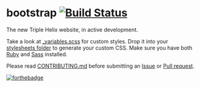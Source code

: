 # bootstrap [![Build Status](https://travis-ci.org/2363web/bootstrap.svg?branch=gh-pages)](https://travis-ci.org/2363web/bootstrap)

The new Triple Helix website, in active development.

Take a look at [_variables.scss](https://github.com/2363web/bootstrap/blob/gh-pages/stylesheets/bootstrap/_variables.scss) for custom styles. Drop it into your [stylesheets folder](https://github.com/twbs/bootstrap-sass/tree/master/assets/stylesheets/bootstrap) to generate your custom CSS. Make sure you have both [Ruby](https://www.ruby-lang.org) and [Sass](http://sass-lang.com) installed.


Please read [CONTRIBUTING.md](https://github.com/2363web/bootstrap/blob/gh-pages/CONTRIBUTING.md) before submitting an [Issue](https://github.com/2363web/bootstrap/issues) or [Pull request](https://github.com/2363web/bootstrap/pulls).

[![forthebadge](http://forthebadge.com/images/badges/validated-html2.svg)](http://forthebadge.com)
